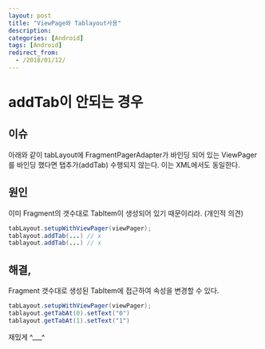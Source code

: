 ```yaml
---
layout: post
title: "ViewPage와 Tablayout사용"
description: 
categories: [Android]
tags: [Android]
redirect_from:
  - /2018/01/12/
---
```


# addTab이 안되는 경우

## 이슈

아래와 같이 tabLayout에 FragmentPagerAdapter가 바인딩 되어 있는 ViewPager를 바인딩 했다면 탭추가(addTab) 수행되지 않는다. 이는 XML에서도 동일한다.

## 원인

이미 Fragment의 갯수대로 TabItem이 생성되어 있기 때문이리라. (개인적 의견)

```java
tabLayout.setupWithViewPager(viewPager);
tablayout.addTab(...) // x
tablayout.addTab(...) // x
```

## 해결,

Fragment 갯수대로 생성된 TabItem에 접근하여 속성을 변경할 수 있다.

```Java
tabLayout.setupWithViewPager(viewPager);
tablayout.getTabAt(0).setText("0")
tablayout.getTabAt(1).setText("1")
```



재밌게 ^___^